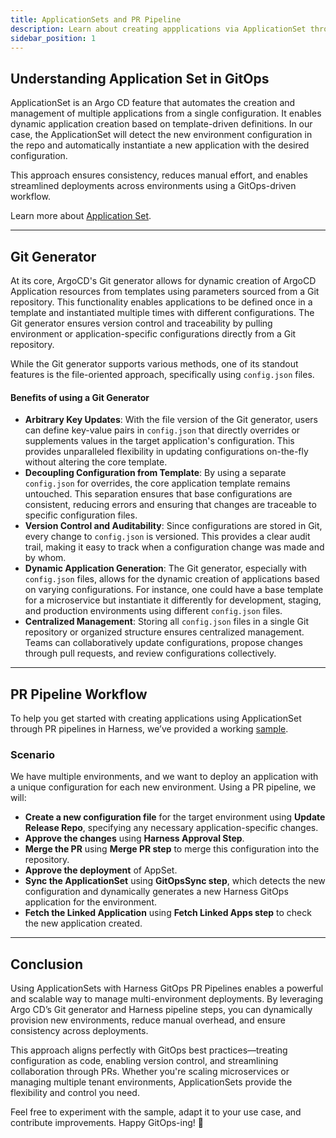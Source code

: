 ```yaml
---
title: ApplicationSets and PR Pipeline
description: Learn about creating appplications via ApplicationSet through Harness GitOps PR Pipeline
sidebar_position: 1
---
```


## Understanding Application Set in GitOps

ApplicationSet is an Argo CD feature that automates the creation and management of multiple applications from a single configuration. It enables dynamic application creation based on template-driven definitions. In our case, the ApplicationSet will detect the new environment configuration in the repo and automatically instantiate a new application with the desired configuration.

This approach ensures consistency, reduces manual effort, and enables streamlined deployments across environments using a GitOps-driven workflow.

Learn more about [Application Set](https://developer.harness.io/docs/continuous-delivery/gitops/applicationsets/appset-basics).

---


## Git Generator

At its core, ArgoCD's Git generator allows for dynamic creation of ArgoCD Application resources from templates using parameters sourced from a Git repository. This functionality enables applications to be defined once in a template and instantiated multiple times with different configurations. The Git generator ensures version control and traceability by pulling environment or application-specific configurations directly from a Git repository.

While the Git generator supports various methods, one of its standout features is the file-oriented approach, specifically using `config.json` files.

#### Benefits of using a Git Generator

- **Arbitrary Key Updates**: With the file version of the Git generator, users can define key-value pairs in `config.json` that directly overrides or supplements values in the target application's configuration. This provides unparalleled flexibility in updating configurations on-the-fly without altering the core template.
- **Decoupling Configuration from Template**: By using a separate `config.json` for overrides, the core application template remains untouched. This separation ensures that base configurations are consistent, reducing errors and ensuring that changes are traceable to specific configuration files.
- **Version Control and Auditability**: Since configurations are stored in Git, every change to `config.json` is versioned. This provides a clear audit trail, making it easy to track when a configuration change was made and by whom.
- **Dynamic Application Generation**: The Git generator, especially with `config.json` files, allows for the dynamic creation of applications based on varying configurations. For instance, one could have a base template for a microservice but instantiate it differently for development, staging, and production environments using different `config.json` files.
- **Centralized Management**: Storing all `config.json` files in a single Git repository or organized structure ensures centralized management. Teams can collaboratively update configurations, propose changes through pull requests, and review configurations collectively.

---

## PR Pipeline Workflow

To help you get started with creating applications using ApplicationSet through PR pipelines in Harness, we’ve provided a working [sample](https://github.com/harness-community/Gitops-Samples/tree/main/Application-Set).

### Scenario

We have multiple environments, and we want to deploy an application with a unique configuration for each new environment. Using a PR pipeline, we will:

- **Create a new configuration file** for the target environment using **Update Release Repo**, specifying any necessary application-specific changes.
- **Approve the changes** using **Harness Approval Step**.
- **Merge the PR** using **Merge PR step** to merge this configuration into the repository.
- **Approve the deployment** of AppSet.
- **Sync the ApplicationSet** using **GitOpsSync step**, which detects the new configuration and dynamically generates a new Harness GitOps application for the environment.
- **Fetch the Linked Application** using **Fetch Linked Apps step** to check the new application created.

---

## Conclusion

Using ApplicationSets with Harness GitOps PR Pipelines enables a powerful and scalable way to manage multi-environment deployments. By leveraging Argo CD’s Git generator and Harness pipeline steps, you can dynamically provision new environments, reduce manual overhead, and ensure consistency across deployments.

This approach aligns perfectly with GitOps best practices—treating configuration as code, enabling version control, and streamlining collaboration through PRs. Whether you're scaling microservices or managing multiple tenant environments, ApplicationSets provide the flexibility and control you need.

Feel free to experiment with the sample, adapt it to your use case, and contribute improvements. Happy GitOps-ing! 🚀